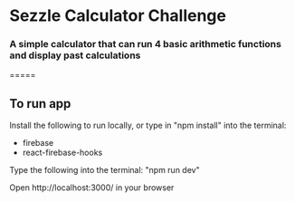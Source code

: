 # Sezzle Calculator Challenge

### A simple calculator that can run 4 basic arithmetic functions and display past calculations

=====

## To run app

Install the following to run locally, or type in "npm install" into the terminal:

- firebase
- react-firebase-hooks

Type the following into the terminal:
"npm run dev"

Open http://localhost:3000/ in your browser
